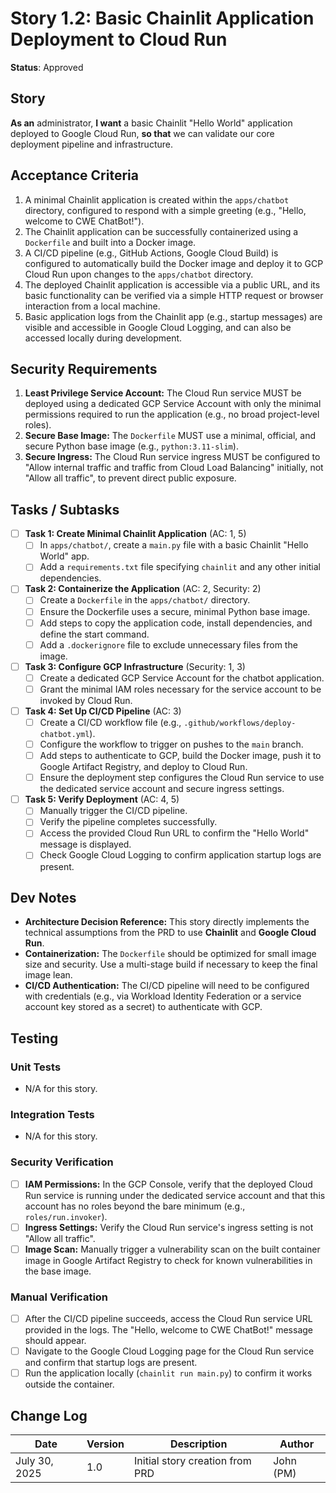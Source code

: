 # Story 1.2: Basic Chainlit Application Deployment to Cloud Run

**Status**: Approved

## Story

**As an** administrator,
**I want** a basic Chainlit "Hello World" application deployed to Google Cloud Run,
**so that** we can validate our core deployment pipeline and infrastructure.

## Acceptance Criteria

1.  A minimal Chainlit application is created within the `apps/chatbot` directory, configured to respond with a simple greeting (e.g., "Hello, welcome to CWE ChatBot!").
2.  The Chainlit application can be successfully containerized using a `Dockerfile` and built into a Docker image.
3.  A CI/CD pipeline (e.g., GitHub Actions, Google Cloud Build) is configured to automatically build the Docker image and deploy it to GCP Cloud Run upon changes to the `apps/chatbot` directory.
4.  The deployed Chainlit application is accessible via a public URL, and its basic functionality can be verified via a simple HTTP request or browser interaction from a local machine.
5.  Basic application logs from the Chainlit app (e.g., startup messages) are visible and accessible in Google Cloud Logging, and can also be accessed locally during development.

## Security Requirements

1.  **Least Privilege Service Account:** The Cloud Run service MUST be deployed using a dedicated GCP Service Account with only the minimal permissions required to run the application (e.g., no broad project-level roles).
2.  **Secure Base Image:** The `Dockerfile` MUST use a minimal, official, and secure Python base image (e.g., `python:3.11-slim`).
3.  **Secure Ingress:** The Cloud Run service ingress MUST be configured to "Allow internal traffic and traffic from Cloud Load Balancing" initially, not "Allow all traffic", to prevent direct public exposure.

## Tasks / Subtasks

-   [ ] **Task 1: Create Minimal Chainlit Application** (AC: 1, 5)
    -   [ ] In `apps/chatbot/`, create a `main.py` file with a basic Chainlit "Hello World" app.
    -   [ ] Add a `requirements.txt` file specifying `chainlit` and any other initial dependencies.
-   [ ] **Task 2: Containerize the Application** (AC: 2, Security: 2)
    -   [ ] Create a `Dockerfile` in the `apps/chatbot/` directory.
    -   [ ] Ensure the Dockerfile uses a secure, minimal Python base image.
    -   [ ] Add steps to copy the application code, install dependencies, and define the start command.
    -   [ ] Add a `.dockerignore` file to exclude unnecessary files from the image.
-   [ ] **Task 3: Configure GCP Infrastructure** (Security: 1, 3)
    -   [ ] Create a dedicated GCP Service Account for the chatbot application.
    -   [ ] Grant the minimal IAM roles necessary for the service account to be invoked by Cloud Run.
-   [ ] **Task 4: Set Up CI/CD Pipeline** (AC: 3)
    -   [ ] Create a CI/CD workflow file (e.g., `.github/workflows/deploy-chatbot.yml`).
    -   [ ] Configure the workflow to trigger on pushes to the `main` branch.
    -   [ ] Add steps to authenticate to GCP, build the Docker image, push it to Google Artifact Registry, and deploy to Cloud Run.
    -   [ ] Ensure the deployment step configures the Cloud Run service to use the dedicated service account and secure ingress settings.
-   [ ] **Task 5: Verify Deployment** (AC: 4, 5)
    -   [ ] Manually trigger the CI/CD pipeline.
    -   [ ] Verify the pipeline completes successfully.
    -   [ ] Access the provided Cloud Run URL to confirm the "Hello World" message is displayed.
    -   [ ] Check Google Cloud Logging to confirm application startup logs are present.

## Dev Notes

* **Architecture Decision Reference:** This story directly implements the technical assumptions from the PRD to use **Chainlit** and **Google Cloud Run**.
* **Containerization:** The `Dockerfile` should be optimized for small image size and security. Use a multi-stage build if necessary to keep the final image lean.
* **CI/CD Authentication:** The CI/CD pipeline will need to be configured with credentials (e.g., via Workload Identity Federation or a service account key stored as a secret) to authenticate with GCP.

## Testing

### Unit Tests

* N/A for this story.

### Integration Tests

* N/A for this story.

### Security Verification

-   [ ] **IAM Permissions:** In the GCP Console, verify that the deployed Cloud Run service is running under the dedicated service account and that this account has no roles beyond the bare minimum (e.g., `roles/run.invoker`).
-   [ ] **Ingress Settings:** Verify the Cloud Run service's ingress setting is not "Allow all traffic".
-   [ ] **Image Scan:** Manually trigger a vulnerability scan on the built container image in Google Artifact Registry to check for known vulnerabilities in the base image.

### Manual Verification

-   [ ] After the CI/CD pipeline succeeds, access the Cloud Run service URL provided in the logs. The "Hello, welcome to CWE ChatBot!" message should appear.
-   [ ] Navigate to the Google Cloud Logging page for the Cloud Run service and confirm that startup logs are present.
-   [ ] Run the application locally (`chainlit run main.py`) to confirm it works outside the container.

## Change Log

| Date          | Version | Description                   | Author      |
|---------------|---------|-------------------------------|-------------|
| July 30, 2025 | 1.0     | Initial story creation from PRD | John (PM)   |